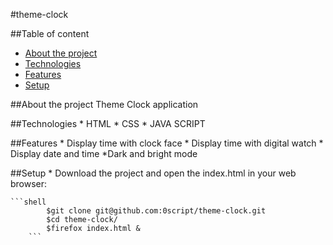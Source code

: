 #theme-clock

##Table of content
* [About the project](#about-the-project)
* [Technologies](#technologies)
* [Features](#features)
* [Setup](#setup)

##About the project
    Theme Clock application

##Technologies
    * HTML 
    * CSS
    * JAVA SCRIPT

##Features
	* Display time with clock face
	* Display time with digital watch
	* Display date and time
    *Dark and bright mode

##Setup
    * Download the project and open the index.html in your web browser:

	```shell
            $git clone git@github.com:0script/theme-clock.git
            $cd theme-clock/
            $firefox index.html &
        ```
